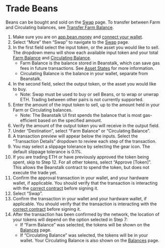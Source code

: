 # Trade Beans

Beans can be bought and sold on the [Swap](https://app.bean.money/#/swap) page. To transfer between Farm and Circulating balances, see [Transfer Farm Balance](transfer-farm-balance.md).

1. Make sure you are on [app.bean.money](https://app.bean.money/) and [connect your wallet](../getting-started/connect-wallet.md).
2. Select “More” then “Swap” to navigate to the [Swap](https://app.bean.money/#/swap) page.
3. In the first field select the input token, or the asset you would like to sell. The dropdown menu will show each available input token and your total [Farm Balance](../../protocol/glossary.md#farm-assets) and [Circulating Balance](../../protocol/glossary.md#circulating-beans).
   * Farm Balance is the balance stored in Beanstalk, which can save gas fees in future transactions. See [Asset States](../../protocol/asset-states.md) for more information.
   * Circulating Balance is the balance in your wallet, separate from Beanstalk.
4. In the second field, select the output token, or the asset you would like to buy.
   * Note: Swap must be used to buy or sell Beans, or to wrap or unwrap ETH. Trading between other pairs is not currently supported.
5. Enter the amount of the input token to sell, up to the amount held in your Farm or Circulating balances.
   * Note: The Beanstalk UI first spends the balance that is most gas-efficient based on the specified amount.
6. Verify the amount of the output token you will receive in the output field.
7. Under “Destination”, select “Farm Balance” or “Circulating Balance”.
8. A transaction preview will appear below the inputs. Select the “Transaction Details” dropdown to review each step of the transaction.
9. You may select a slippage tolerance by selecting the gear icon. The default slippage tolerance is 0.1%.
10. If you are trading ETH or have previously approved the token being spent, skip to Step 12. For all other tokens, select “Approve \[Token]”. This allows the Beanstalk contract to spend the token, but does not execute the trade yet.
11. Confirm the approval transaction in your wallet, and your hardware wallet, if applicable. You should verify that the transaction is interacting with the [correct contract](../../protocol/contracts.md) before signing it.
12. Select “Swap”.
13. Confirm the transaction in your wallet and your hardware wallet, if applicable. You should verify that the transaction is interacting with the [correct contract](../../protocol/contracts.md) before signing it.
14. After the transaction has been confirmed by the network, the location of your tokens will depend on the option selected in Step 7:
    * If “Farm Balance” was selected, the tokens will be shown on the [Balances](https://app.bean.money/#/balances) page.
    * If “Circulating Balance” was selected, the tokens will be in your wallet. Your Circulating Balance is also shown on the [Balances](https://app.bean.money/#/balances) page.
